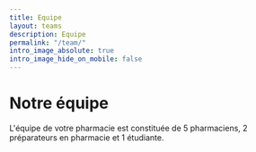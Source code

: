 ```yaml
---
title: Equipe
layout: teams
description: Equipe
permalink: "/team/"
intro_image_absolute: true
intro_image_hide_on_mobile: false
---
```


# Notre équipe

L'équipe de votre pharmacie est constituée de 5 pharmaciens, 2 préparateurs en pharmacie et 1 étudiante.
